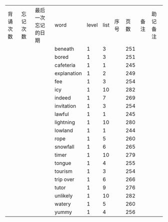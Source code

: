 |||||||||||
|:--|:--|:--|:--|:--|:--|:--|:--|:--|:--|
|背诵次数|忘记次数|最后一次忘记的日期|word|level|list|序号|页数|备注|助记备注|
||||beneath|1|3||251|||
||||bored|1|3||251|||
||||cafeteria|1|1||245|||
||||explanation|1|2||249|||
||||fee|1|3||254|||
||||icy|1|10||282|||
||||indeed|1|7||269|||
||||invitation|1|3||254|||
||||lawful|1|1||245|||
||||lightning|1|10||280|||
||||lowland|1|1||244|||
||||rope|1|5||260|||
||||snowfall|1|6||265|||
||||timer|1|10||279|||
||||tongue|1|4||255|||
||||tourism|1|3||254|||
||||trip over|1|6||266|||
||||tutor|1|9||276|||
||||unlikely|1|10||282|||
||||watery|1|5||260|||
||||yummy|1|4||256|||

